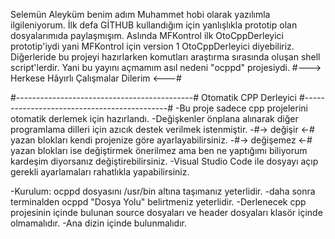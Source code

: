 Selemün Aleyküm benim adım Muhammet hobi olarak yazılımla ilgileniyorum. 
İlk defa GİTHUB kullandığım için yanlışlıkla prototip olan dosyalarımıda paylaşmışım.
Aslında MFKontrol ilk OtoCppDerleyici prototip'iydi yani MFKontrol için version 1 OtoCppDerleyici diyebiliriz. 
Diğerleride bu projeyi hazırlarken komutları araştırma
sırasında oluşan shell script'lerdir.
Yani bu yayını açmamım asıl nedeni "ocppd" projesiydi.
#---> Herkese Hâyırlı Çalışmalar Dilerim <---#

#--------------------------------------------#
          Otomatik CPP Derleyici
#--------------------------------------------#
-Bu proje sadece cpp projelerini otomatik derlemek için hazırlandı.
-Değişkenler önplana alınarak diğer programlama dilleri için azıcık destek verilmek istenmiştir.
-#->  değişir  <-# yazan blokları kendi projenize göre ayarlayabilirsiniz.
-#-> değişemez <-# yazan blokları ise değiştirmek önerilmez ama ben ne yaptığımı biliyorum kardeşim diyorsanız değiştirebilirsiniz.
-Visual Studio Code ile dosyayı açıp gerekli ayarlamaları rahatlıkla yapabilirsiniz.

-Kurulum: ocppd dosyasını /usr/bin altına taşımanız yeterlidir.
-daha sonra terminalden ocppd "Dosya Yolu" belirtmeniz yeterlidir.
-Derlenecek cpp projesinin içinde bulunan source dosyaları ve header dosyaları klasör içinde olmamalıdır.
-Ana dizin içinde bulunmalıdır.


